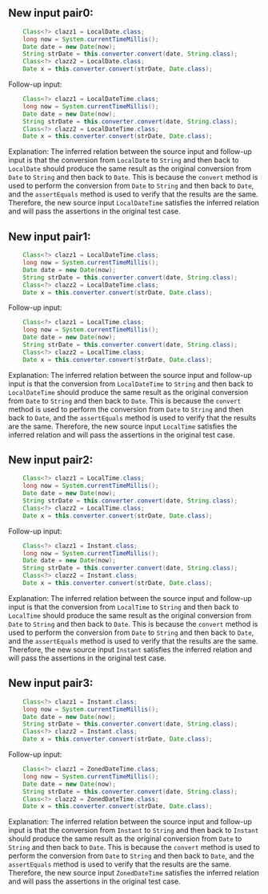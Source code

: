 ## New input pair0:
```java
    Class<?> clazz1 = LocalDate.class;
    long now = System.currentTimeMillis();
    Date date = new Date(now);
    String strDate = this.converter.convert(date, String.class);
    Class<?> clazz2 = LocalDate.class;
    Date x = this.converter.convert(strDate, Date.class);
```
Follow-up input:
```java
    Class<?> clazz1 = LocalDateTime.class;
    long now = System.currentTimeMillis();
    Date date = new Date(now);
    String strDate = this.converter.convert(date, String.class);
    Class<?> clazz2 = LocalDateTime.class;
    Date x = this.converter.convert(strDate, Date.class);
```
Explanation:
The inferred relation between the source input and follow-up input is that the conversion from `LocalDate` to `String` and then back to `LocalDate` should produce the same result as the original conversion from `Date` to `String` and then back to `Date`. This is because the `convert` method is used to perform the conversion from `Date` to `String` and then back to `Date`, and the `assertEquals` method is used to verify that the results are the same. Therefore, the new source input `LocalDateTime` satisfies the inferred relation and will pass the assertions in the original test case.

## New input pair1:
```java
    Class<?> clazz1 = LocalDateTime.class;
    long now = System.currentTimeMillis();
    Date date = new Date(now);
    String strDate = this.converter.convert(date, String.class);
    Class<?> clazz2 = LocalDateTime.class;
    Date x = this.converter.convert(strDate, Date.class);
```
Follow-up input:
```java
    Class<?> clazz1 = LocalTime.class;
    long now = System.currentTimeMillis();
    Date date = new Date(now);
    String strDate = this.converter.convert(date, String.class);
    Class<?> clazz2 = LocalTime.class;
    Date x = this.converter.convert(strDate, Date.class);
```
Explanation:
The inferred relation between the source input and follow-up input is that the conversion from `LocalDateTime` to `String` and then back to `LocalDateTime` should produce the same result as the original conversion from `Date` to `String` and then back to `Date`. This is because the `convert` method is used to perform the conversion from `Date` to `String` and then back to `Date`, and the `assertEquals` method is used to verify that the results are the same. Therefore, the new source input `LocalTime` satisfies the inferred relation and will pass the assertions in the original test case.

## New input pair2:
```java
    Class<?> clazz1 = LocalTime.class;
    long now = System.currentTimeMillis();
    Date date = new Date(now);
    String strDate = this.converter.convert(date, String.class);
    Class<?> clazz2 = LocalTime.class;
    Date x = this.converter.convert(strDate, Date.class);
```
Follow-up input:
```java
    Class<?> clazz1 = Instant.class;
    long now = System.currentTimeMillis();
    Date date = new Date(now);
    String strDate = this.converter.convert(date, String.class);
    Class<?> clazz2 = Instant.class;
    Date x = this.converter.convert(strDate, Date.class);
```
Explanation:
The inferred relation between the source input and follow-up input is that the conversion from `LocalTime` to `String` and then back to `LocalTime` should produce the same result as the original conversion from `Date` to `String` and then back to `Date`. This is because the `convert` method is used to perform the conversion from `Date` to `String` and then back to `Date`, and the `assertEquals` method is used to verify that the results are the same. Therefore, the new source input `Instant` satisfies the inferred relation and will pass the assertions in the original test case.

## New input pair3:
```java
    Class<?> clazz1 = Instant.class;
    long now = System.currentTimeMillis();
    Date date = new Date(now);
    String strDate = this.converter.convert(date, String.class);
    Class<?> clazz2 = Instant.class;
    Date x = this.converter.convert(strDate, Date.class);
```
Follow-up input:
```java
    Class<?> clazz1 = ZonedDateTime.class;
    long now = System.currentTimeMillis();
    Date date = new Date(now);
    String strDate = this.converter.convert(date, String.class);
    Class<?> clazz2 = ZonedDateTime.class;
    Date x = this.converter.convert(strDate, Date.class);
```
Explanation:
The inferred relation between the source input and follow-up input is that the conversion from `Instant` to `String` and then back to `Instant` should produce the same result as the original conversion from `Date` to `String` and then back to `Date`. This is because the `convert` method is used to perform the conversion from `Date` to `String` and then back to `Date`, and the `assertEquals` method is used to verify that the results are the same. Therefore, the new source input `ZonedDateTime` satisfies the inferred relation and will pass the assertions in the original test case.
